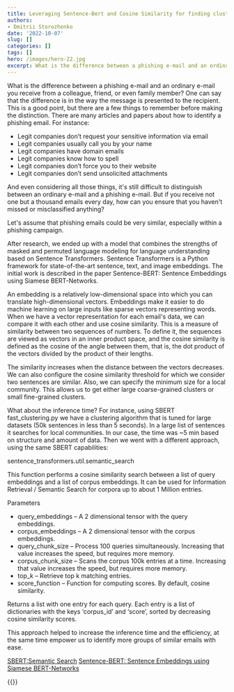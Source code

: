 ```yaml
---
title: Leveraging Sentence-Bert and Cosine Similarity for finding clusters of similar emails
authors: 
- Dmitrii Storozhenko
date: '2022-10-07'
slug: []
categories: []
tags: []
hero: /images/hero-22.jpg
excerpt: What is the difference between a phishing e-mail and an ordinary e-mail you receive from a colleague, friend, or even family member? One can say that the difference is in the way the message is presented to the recipient. This is a good point, but there are a few things to remember before making the distinction.
---
```


What is the difference between a phishing e-mail and an ordinary e-mail you receive from a colleague, friend, or even family member? One can say that the difference is in the way the message is presented to the recipient. This is a good point, but there are a few things to remember before making the distinction. There are many articles and papers about how to identify a phishing email. For instance:

- Legit companies don’t request your sensitive information via email
- Legit companies usually call you by your name
- Legit companies have domain emails
- Legit companies know how to spell
- Legit companies don’t force you to their website
- Legit companies don’t send unsolicited attachments

And even considering all those things, it's still difficult to distinguish between an ordinary e-mail and a phishing e-mail. But if you receive not one but a thousand emails every day, how can you ensure that you haven't missed or misclassified anything? 


Let's assume that phishing emails could be very similar, especially within a phishing campaign. 

After research, we ended up with a model that combines the strengths of masked and permuted language modeling for language understanding based on Sentence Transformers. Sentence Transformers is a Python framework for state-of-the-art sentence, text, and image embeddings. The initial work is described in the paper Sentence-BERT: Sentence Embeddings using Siamese BERT-Networks.
 
An embedding is a relatively low-dimensional space into which you can translate high-dimensional vectors. Embeddings make it easier to do machine learning on large inputs like sparse vectors representing words.
When we have a vector representation for each email's data, we can compare it with each other and use cosine similarity. This is a measure of similarity between two sequences of numbers. To define it, the sequences are viewed as vectors in an inner product space, and the cosine similarity is defined as the cosine of the angle between them, that is, the dot product of the vectors divided by the product of their lengths.

The similarity increases when the distance between the vectors decreases. We can also configure the cosine similarity threshold for which we consider two sentences are similar. Also, we can specify the minimum size for a local community. This allows us to get either large coarse-grained clusters or small fine-grained clusters.

What about the inference time? For instance, using SBERT fast_clustering.py we have a clustering algorithm that is tuned for large datasets (50k sentences in less than 5 seconds). In a large list of sentences it searches for local communities. In our case, the time was ~5 min based on structure and amount of data. Then we went with a different approach, using the same SBERT capabilities:


sentence_transformers.util.semantic_search


This function performs a cosine similarity search between a list of query embeddings and a list of corpus embeddings. It can be used for Information Retrieval / Semantic Search for corpora up to about 1 Million entries.

Parameters
- query_embeddings – A 2 dimensional tensor with the query embeddings.
- corpus_embeddings – A 2 dimensional tensor with the corpus embeddings.
- query_chunk_size – Process 100 queries simultaneously. Increasing that value increases the speed, but requires more memory.
- corpus_chunk_size – Scans the corpus 100k entries at a time. Increasing that value increases the speed, but requires more memory.
- top_k – Retrieve top k matching entries.
- score_function – Function for computing scores. By default, cosine similarity.

Returns a list with one entry for each query. Each entry is a list of dictionaries with the keys ‘corpus_id’ and ‘score’, sorted by decreasing cosine similarity scores.

This approach helped to increase the inference time and the efficiency, at the same time empower us to identify more groups of similar emails with ease.


[SBERT:Semantic Search](https://www.sbert.net/examples/applications/semantic-search/README.html)
[Sentence-BERT: Sentence Embeddings using Siamese BERT-Networks](https://arxiv.org/abs/1908.10084)

{{<subscribe email = "your@email.com">}}
